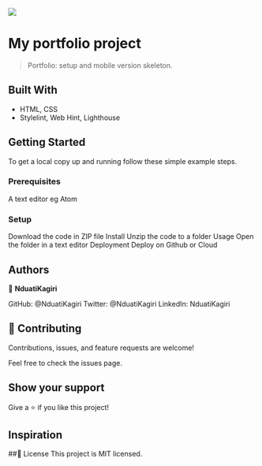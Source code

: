 ![](https://img.shields.io/badge/Microverse-blueviolet)

# My portfolio project
> Portfolio: setup and mobile version skeleton.

## Built With

- HTML, CSS
- Stylelint, Web Hint, Lighthouse

## Getting Started
To get a local copy up and running follow these simple example steps.

### Prerequisites
A text editor eg Atom

### Setup
Download the code in ZIP file
Install
Unzip the code to a folder
Usage
Open the folder in a text editor
Deployment
Deploy on Github or Cloud

## Authors
:bust_in_silhouette: **NduatiKagiri**

GitHub: @NduatiKagiri
Twitter: @NduatiKagiri
LinkedIn: NduatiKagiri

## :handshake: Contributing
Contributions, issues, and feature requests are welcome!

Feel free to check the issues page.

## Show your support
Give a :star:️ if you like this project!

## Inspiration

##:memo: License
This project is MIT licensed.
